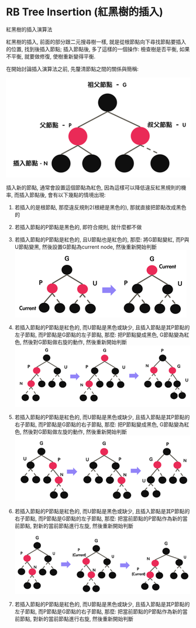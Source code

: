 # RB Tree Insertion \(紅黑樹的插入\)

紅黑樹的插入演算法

紅黑樹的插入, 前面的部分跟二元搜尋樹一樣, 就是從根節點向下尋找節點要插入的位置, 找到後插入節點; 插入節點後, 多了這樣的一個操作: 檢查樹是否平衡, 如果不平衡, 就要做修復, 使樹重新變得平衡.

在開始討論插入演算法之前, 先釐清節點之間的關係與簡稱:

![](/assets/rbtree-3.png)

插入新的節點, 通常會設置這個節點為紅色, 因為這樣可以降低違反紅黑規則的機率, 而插入節點後, 會有以下幾點的情境出現:

1. 若插入的是根節點, 那麼違反規則2\(根總是黑色的\), 那就直接把節點改成黑色的
2. 若插入節點的P節點是黑色的, 即符合規則, 就什麼都不做
3. 若插入節點的P節點是紅色的, 且U節點也是紅色的, 那麼: 將G節點變紅, 而P與U節點變黑, 然後設置G節點為current node, 然後重新開始判斷  
   ![](/assets/rbtree-4.png)

4. 若插入節點的P節點是紅色的, 而U節點是黑色或缺少, 且插入節點是其P節點的左子節點, 而P節點是G節點的左子節點, 那麼: 把P節點變成黑色, G節點變為紅色, 然後對G節點做右旋的動作, 然後重新開始判斷  
   ![](/assets/rbtree-5.png)

5. 若插入節點的P節點是紅色的, 而U節點是黑色或缺少, 且插入節點是其P節點的右子節點, 而P節點是G節點的右子節點, 那麼: 把P節點變成黑色, G節點變為紅色, 然後對G節點做左旋的動作, 然後重新開始判斷  
   ![](/assets/rbtree-6.png)

6. 若插入節點的P節點是紅色的, 而U節點是黑色或缺少, 且插入節點是其P節點的右子節點, 而P節點是G節點的左子節點, 那麼: 把當前節點的P節點作為新的當前節點, 對新的當前節點進行左旋, 然後重新開始判斷  
   ![](/assets/rbtree-7.png)

7. 若插入節點的P節點是紅色的, 而U節點是黑色或缺少, 且插入節點是其P節點的左子節點, 而P節點是G節點的右子節點, 那麼: 把當前節點的P節點作為新的當前節點, 對新的當前節點進行右旋, 然後重新開始判斷



